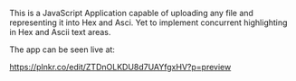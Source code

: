 This is a JavaScript Application capable of uploading any file and representing it into Hex and Asci.
Yet to implement concurrent highlighting in Hex and Ascii text areas.

The app can be seen live at:

https://plnkr.co/edit/ZTDnOLKDU8d7UAYfgxHV?p=preview